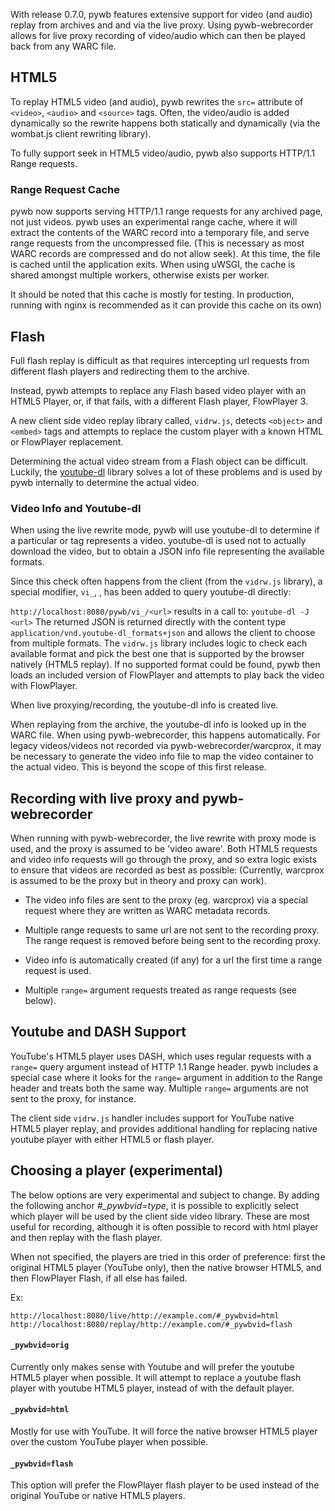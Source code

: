 With release 0.7.0, pywb features extensive support for video (and audio) replay from archives and and via the live proxy. Using pywb-webrecorder allows for live proxy recording of video/audio which can then be played back from any WARC file.

## HTML5

To replay HTML5 video (and audio), pywb rewrites the `src=` attribute of `<video>`, `<audio>` and `<source>` tags. Often, the video/audio is added dynamically so the rewrite happens both statically
and dynamically (via the wombat.js client rewriting library).

To fully support seek in HTML5 video/audio, pywb also supports HTTP/1.1 Range requests.

### Range Request Cache

pywb now supports serving HTTP/1.1 range requests for any archived page, not just videos.
pywb uses an experimental range cache, where it will extract the contents of the WARC record into a temporary file, and serve range requests from the uncompressed file. (This is necessary as most WARC records are compressed and do not allow seek).
At this time, the file is cached until the application exits. When using uWSGI, the cache is shared
amongst multiple workers, otherwise exists per worker.

It should be noted that this cache is mostly for testing. In production, running with nginx is recommended as it can provide this cache on its own)

## Flash

Full flash replay is difficult as that requires intercepting url requests from different flash players
and redirecting them to the archive.

Instead, pywb attempts to replace any Flash based video player with an HTML5 Player, or, if that fails, with a different Flash player, FlowPlayer 3.

A new client side video replay library called, `vidrw.js`, detects `<object>` and `<embed>` tags and attempts to replace the custom player with a known HTML or FlowPlayer replacement.

Determining the actual video stream from a Flash object can be difficult. Luckily, the [youtube-dl](http://rg3.github.io/youtube-dl/) library solves a lot of these problems and is used by pywb internally to determine the actual video.

### Video Info and Youtube-dl

When using the live rewrite mode, pywb will use youtube-dl to determine if a particular <embed> or <object> tag represents a video. youtube-dl is used not to actually download the video, but to obtain a JSON info file representing the available formats.

Since this check often happens from the client (from the `vidrw.js` library), a special modifier, `vi_`, , has been added to query youtube-dl directly:

`http://localhost:8080/pywb/vi_/<url>` results in a call to: `youtube-dl -J <url>`
The returned JSON is returned directly with the content type `application/vnd.youtube-dl_formats+json`
and allows the client to choose from multiple formats. The `vidrw.js` library includes logic to check each available format and pick the best one that is supported by the browser natively (HTML5 replay).
If no supported format could be found, pywb then loads an included version of FlowPlayer and attempts to play back the video with FlowPlayer.

When live proxying/recording, the youtube-dl info is created live.

When replaying from the archive, the youtube-dl info is looked up in the WARC file.
When using pywb-webrecorder, this happens automatically.
For legacy videos/videos not recorded via pywb-webrecorder/warcprox, it may be necessary to generate
the video info file to map the video container to the actual video. This is beyond the scope of this first release.


## Recording with live proxy and pywb-webrecorder

When running with pywb-webrecorder, the live rewrite with proxy mode is used, and the proxy
is assumed to be 'video aware'. Both HTML5 requests and video info requests will go through the proxy,
and so extra logic exists to ensure that videos are recorded as best as possible: (Currently, warcprox is assumed to be the proxy but in theory and proxy can work).

* The video info files are sent to the proxy (eg. warcprox) via a special request where they are written as WARC metadata records.

* Multiple range requests to same url are not sent to the recording proxy. The range request is removed before being sent to the recording proxy.

* Video info is automatically created (if any) for a url the first time a range request is used.

* Multiple `range=` argument requests treated as range requests (see below).

## Youtube and DASH Support

YouTube's HTML5 player uses DASH, which uses regular requests with a `range=` query argument instead of
HTTP 1.1 Range header. pywb includes a special case where it looks for the `range=` argument in addition to the Range header and treats both the same way. Multiple `range=` arguments are not sent to the proxy, for instance.

The client side `vidrw.js` handler includes support for YouTube native HTML5 player replay, and provides additional handling for replacing native youtube player with either HTML5 or flash player.

## Choosing a player (experimental)

The below options are very experimental and subject to change.
By adding the following anchor *#_pywbvid=type*, it is possible to explicitly select which player will be used by the client side video library. These are most useful for recording, although it is often possible to record with html player and then replay with the flash player.

When not specified, the players are tried in this order of preference: first the original HTML5 player (YouTube only), then the native browser HTML5, and then FlowPlayer Flash, if all else has failed.

Ex: 
```
http://localhost:8080/live/http://example.com/#_pywbvid=html
http://localhost:8080/replay/http://example.com/#_pywbvid=flash
```

#### `_pywbvid=orig`

Currently only makes sense with Youtube and will prefer the youtube HTML5 player when possible. It will attempt to replace a youtube flash player with youtube HTML5 player, instead of with the default player.

#### `_pywbvid=html`

Mostly for use with YouTube. It will force the native browser HTML5 player over the custom YouTube player when possible.

#### `_pywbvid=flash`

This option will prefer the FlowPlayer flash player to be used instead of the original YouTube or native HTML5 players.